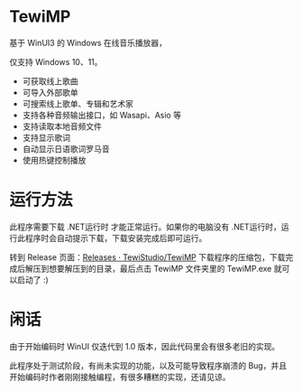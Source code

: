 # TewiMP

基于 WinUI3 的 Windows 在线音乐播放器，

仅支持 Windows 10、11。

* 可获取线上歌曲
* 可导入外部歌单
* 可搜索线上歌单、专辑和艺术家
* 支持各种音频输出接口，如 Wasapi、Asio 等
* 支持读取本地音频文件
* 支持显示歌词
* 自动显示日语歌词罗马音
* 使用热键控制播放

# 运行方法

此程序需要下载 .NET运行时 才能正常运行。如果你的电脑没有 .NET运行时，运行此程序时会自动提示下载，下载安装完成后即可运行。

转到 Release 页面：[Releases · TewiStudio/TewiMP](https://github.com/TewiStudio/TewiMP/releases) 下载程序的压缩包，下载完成后解压到想要解压到的目录，最后点击 TewiMP 文件夹里的 TewiMP.exe 就可以启动了 :)

# 闲话

由于开始编码时 WinUI 仅迭代到 1.0 版本，因此代码里会有很多老旧的实现。

此程序处于测试阶段，有尚未实现的功能，以及可能导致程序崩溃的 Bug，并且开始编码时作者刚刚接触编程，有很多糟糕的实现，还请见谅。
